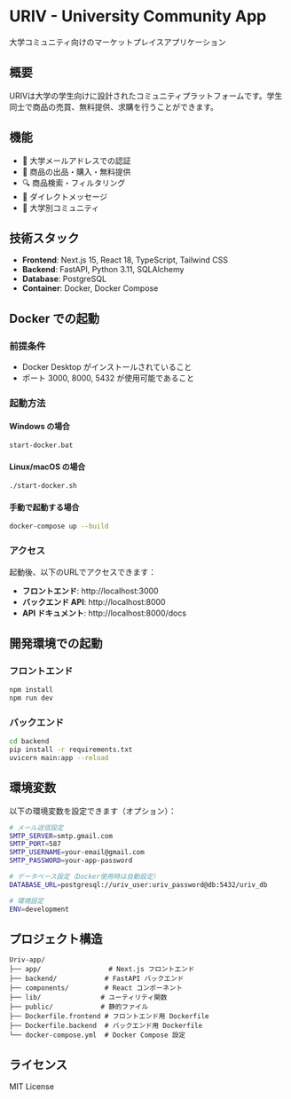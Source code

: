 # URIV - University Community App

大学コミュニティ向けのマーケットプレイスアプリケーション

## 概要

URIVは大学の学生向けに設計されたコミュニティプラットフォームです。学生同士で商品の売買、無料提供、求購を行うことができます。

## 機能

- 📧 大学メールアドレスでの認証
- 🛒 商品の出品・購入・無料提供
- 🔍 商品検索・フィルタリング
- 💬 ダイレクトメッセージ
- 🏫 大学別コミュニティ

## 技術スタック

- **Frontend**: Next.js 15, React 18, TypeScript, Tailwind CSS
- **Backend**: FastAPI, Python 3.11, SQLAlchemy
- **Database**: PostgreSQL
- **Container**: Docker, Docker Compose

## Docker での起動

### 前提条件

- Docker Desktop がインストールされていること
- ポート 3000, 8000, 5432 が使用可能であること

### 起動方法

#### Windows の場合
```bash
start-docker.bat
```

#### Linux/macOS の場合
```bash
./start-docker.sh
```

#### 手動で起動する場合
```bash
docker-compose up --build
```

### アクセス

起動後、以下のURLでアクセスできます：

- **フロントエンド**: http://localhost:3000
- **バックエンド API**: http://localhost:8000
- **API ドキュメント**: http://localhost:8000/docs

## 開発環境での起動

### フロントエンド
```bash
npm install
npm run dev
```

### バックエンド
```bash
cd backend
pip install -r requirements.txt
uvicorn main:app --reload
```

## 環境変数

以下の環境変数を設定できます（オプション）：

```bash
# メール送信設定
SMTP_SERVER=smtp.gmail.com
SMTP_PORT=587
SMTP_USERNAME=your-email@gmail.com
SMTP_PASSWORD=your-app-password

# データベース設定（Docker使用時は自動設定）
DATABASE_URL=postgresql://uriv_user:uriv_password@db:5432/uriv_db

# 環境設定
ENV=development
```

## プロジェクト構造

```
Uriv-app/
├── app/                 # Next.js フロントエンド
├── backend/            # FastAPI バックエンド
├── components/         # React コンポーネント
├── lib/               # ユーティリティ関数
├── public/            # 静的ファイル
├── Dockerfile.frontend # フロントエンド用 Dockerfile
├── Dockerfile.backend  # バックエンド用 Dockerfile
└── docker-compose.yml  # Docker Compose 設定
```

## ライセンス

MIT License
